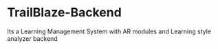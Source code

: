 # TrailBlaze-Backend
Its a Learning Management System with AR modules and Learning style analyzer backend

